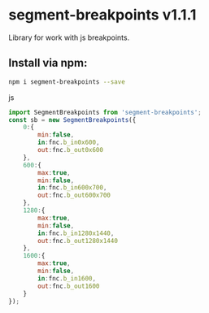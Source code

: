 segment-breakpoints v1.1.1
===================
Library for work with js breakpoints.

Install via npm:
-------------------
```sh
npm i segment-breakpoints --save
```
js
```javascript
import SegmentBreakpoints from 'segment-breakpoints';
const sb = new SegmentBreakpoints({
    0:{
        min:false,
        in:fnc.b_in0x600,
        out:fnc.b_out0x600
    },
    600:{
        max:true,
        min:false,
        in:fnc.b_in600x700,
        out:fnc.b_out600x700
    },
    1280:{
        max:true,
        min:false,
        in:fnc.b_in1280x1440,
        out:fnc.b_out1280x1440
    },
    1600:{
        max:true,
        min:false,
        in:fnc.b_in1600,
        out:fnc.b_out1600
    }
});
```